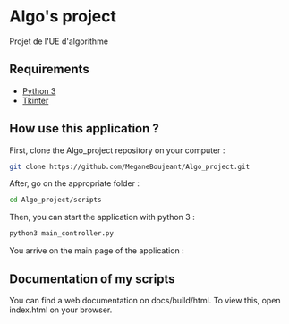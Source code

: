 # Algo's project
Projet de l'UE d'algorithme

## Requirements
* [Python 3](https://www.python.org/)
* [Tkinter](https://docs.python.org/3/library/tkinter.html)

## How use this application  ?

First, clone the Algo_project repository on your computer :

```sh
git clone https://github.com/MeganeBoujeant/Algo_project.git
```

After, go on the appropriate folder :

```sh
cd Algo_project/scripts
```

Then, you can start the application with python 3 :

```python
python3 main_controller.py
```

You arrive on the main page of the application :


## Documentation of my scripts
You can find a web documentation on docs/build/html.
To view this, open index.html on your browser.
